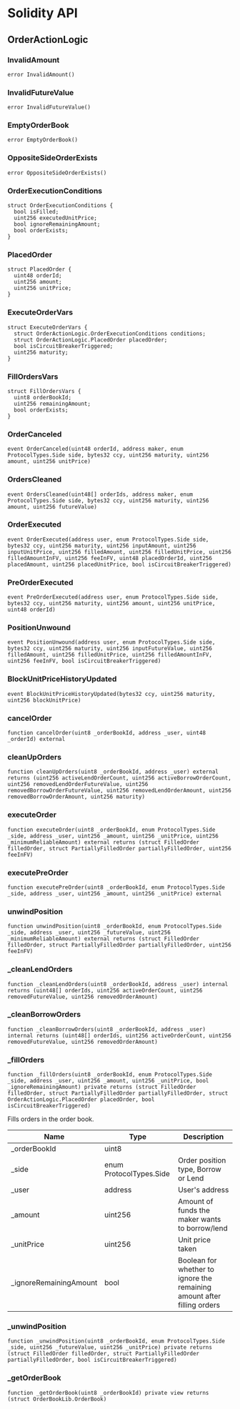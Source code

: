 # Solidity API

## OrderActionLogic

### InvalidAmount

```solidity
error InvalidAmount()
```

### InvalidFutureValue

```solidity
error InvalidFutureValue()
```

### EmptyOrderBook

```solidity
error EmptyOrderBook()
```

### OppositeSideOrderExists

```solidity
error OppositeSideOrderExists()
```

### OrderExecutionConditions

```solidity
struct OrderExecutionConditions {
  bool isFilled;
  uint256 executedUnitPrice;
  bool ignoreRemainingAmount;
  bool orderExists;
}
```

### PlacedOrder

```solidity
struct PlacedOrder {
  uint48 orderId;
  uint256 amount;
  uint256 unitPrice;
}
```

### ExecuteOrderVars

```solidity
struct ExecuteOrderVars {
  struct OrderActionLogic.OrderExecutionConditions conditions;
  struct OrderActionLogic.PlacedOrder placedOrder;
  bool isCircuitBreakerTriggered;
  uint256 maturity;
}
```

### FillOrdersVars

```solidity
struct FillOrdersVars {
  uint8 orderBookId;
  uint256 remainingAmount;
  bool orderExists;
}
```

### OrderCanceled

```solidity
event OrderCanceled(uint48 orderId, address maker, enum ProtocolTypes.Side side, bytes32 ccy, uint256 maturity, uint256 amount, uint256 unitPrice)
```

### OrdersCleaned

```solidity
event OrdersCleaned(uint48[] orderIds, address maker, enum ProtocolTypes.Side side, bytes32 ccy, uint256 maturity, uint256 amount, uint256 futureValue)
```

### OrderExecuted

```solidity
event OrderExecuted(address user, enum ProtocolTypes.Side side, bytes32 ccy, uint256 maturity, uint256 inputAmount, uint256 inputUnitPrice, uint256 filledAmount, uint256 filledUnitPrice, uint256 filledAmountInFV, uint256 feeInFV, uint48 placedOrderId, uint256 placedAmount, uint256 placedUnitPrice, bool isCircuitBreakerTriggered)
```

### PreOrderExecuted

```solidity
event PreOrderExecuted(address user, enum ProtocolTypes.Side side, bytes32 ccy, uint256 maturity, uint256 amount, uint256 unitPrice, uint48 orderId)
```

### PositionUnwound

```solidity
event PositionUnwound(address user, enum ProtocolTypes.Side side, bytes32 ccy, uint256 maturity, uint256 inputFutureValue, uint256 filledAmount, uint256 filledUnitPrice, uint256 filledAmountInFV, uint256 feeInFV, bool isCircuitBreakerTriggered)
```

### BlockUnitPriceHistoryUpdated

```solidity
event BlockUnitPriceHistoryUpdated(bytes32 ccy, uint256 maturity, uint256 blockUnitPrice)
```

### cancelOrder

```solidity
function cancelOrder(uint8 _orderBookId, address _user, uint48 _orderId) external
```

### cleanUpOrders

```solidity
function cleanUpOrders(uint8 _orderBookId, address _user) external returns (uint256 activeLendOrderCount, uint256 activeBorrowOrderCount, uint256 removedLendOrderFutureValue, uint256 removedBorrowOrderFutureValue, uint256 removedLendOrderAmount, uint256 removedBorrowOrderAmount, uint256 maturity)
```

### executeOrder

```solidity
function executeOrder(uint8 _orderBookId, enum ProtocolTypes.Side _side, address _user, uint256 _amount, uint256 _unitPrice, uint256 _minimumReliableAmount) external returns (struct FilledOrder filledOrder, struct PartiallyFilledOrder partiallyFilledOrder, uint256 feeInFV)
```

### executePreOrder

```solidity
function executePreOrder(uint8 _orderBookId, enum ProtocolTypes.Side _side, address _user, uint256 _amount, uint256 _unitPrice) external
```

### unwindPosition

```solidity
function unwindPosition(uint8 _orderBookId, enum ProtocolTypes.Side _side, address _user, uint256 _futureValue, uint256 _minimumReliableAmount) external returns (struct FilledOrder filledOrder, struct PartiallyFilledOrder partiallyFilledOrder, uint256 feeInFV)
```

### _cleanLendOrders

```solidity
function _cleanLendOrders(uint8 _orderBookId, address _user) internal returns (uint48[] orderIds, uint256 activeOrderCount, uint256 removedFutureValue, uint256 removedOrderAmount)
```

### _cleanBorrowOrders

```solidity
function _cleanBorrowOrders(uint8 _orderBookId, address _user) internal returns (uint48[] orderIds, uint256 activeOrderCount, uint256 removedFutureValue, uint256 removedOrderAmount)
```

### _fillOrders

```solidity
function _fillOrders(uint8 _orderBookId, enum ProtocolTypes.Side _side, address _user, uint256 _amount, uint256 _unitPrice, bool _ignoreRemainingAmount) private returns (struct FilledOrder filledOrder, struct PartiallyFilledOrder partiallyFilledOrder, struct OrderActionLogic.PlacedOrder placedOrder, bool isCircuitBreakerTriggered)
```

Fills orders in the order book.

| Name | Type | Description |
| ---- | ---- | ----------- |
| _orderBookId | uint8 |  |
| _side | enum ProtocolTypes.Side | Order position type, Borrow or Lend |
| _user | address | User's address |
| _amount | uint256 | Amount of funds the maker wants to borrow/lend |
| _unitPrice | uint256 | Unit price taken |
| _ignoreRemainingAmount | bool | Boolean for whether to ignore the remaining amount after filling orders |

### _unwindPosition

```solidity
function _unwindPosition(uint8 _orderBookId, enum ProtocolTypes.Side _side, uint256 _futureValue, uint256 _unitPrice) private returns (struct FilledOrder filledOrder, struct PartiallyFilledOrder partiallyFilledOrder, bool isCircuitBreakerTriggered)
```

### _getOrderBook

```solidity
function _getOrderBook(uint8 _orderBookId) private view returns (struct OrderBookLib.OrderBook)
```

